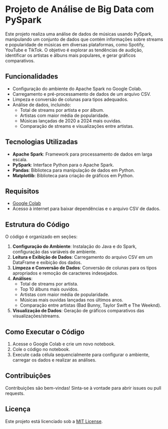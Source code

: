# Projeto de Análise de Big Data com PySpark

Este projeto realiza uma análise de dados de músicas usando PySpark, manipulando um conjunto de dados que contém informações sobre streams e popularidade de músicas em diversas plataformas, como Spotify, YouTube e TikTok. O objetivo é explorar as tendências de audição, identificar os artistas e álbuns mais populares, e gerar gráficos comparativos.

## Funcionalidades

- Configuração do ambiente do Apache Spark no Google Colab.
- Carregamento e pré-processamento de dados de um arquivo CSV.
- Limpeza e conversão de colunas para tipos adequados.
- Análise de dados, incluindo:
  - Total de streams por artista e por álbum.
  - Artistas com maior média de popularidade.
  - Músicas lançadas de 2020 a 2024 mais ouvidas.
  - Comparação de streams e visualizações entre artistas.

## Tecnologias Utilizadas

- **Apache Spark**: Framework para processamento de dados em larga escala.
- **PySpark**: Interface Python para o Apache Spark.
- **Pandas**: Biblioteca para manipulação de dados em Python.
- **Matplotlib**: Biblioteca para criação de gráficos em Python.

## Requisitos

- [Google Colab](https://colab.research.google.com/)
- Acesso à internet para baixar dependências e o arquivo CSV de dados.

## Estrutura do Código

O código é organizado em seções:

1. **Configuração do Ambiente**: Instalação do Java e do Spark, configuração das variáveis de ambiente.
2. **Leitura e Exibição de Dados**: Carregamento do arquivo CSV em um DataFrame e exibição dos dados.
3. **Limpeza e Conversão de Dados**: Conversão de colunas para os tipos apropriados e remoção de caracteres indesejados.
4. **Análises**:
   - Total de streams por artista.
   - Top 10 álbuns mais ouvidos.
   - Artistas com maior média de popularidade.
   - Músicas mais ouvidas lançadas nos últimos anos.
   - Comparação entre artistas (Bad Bunny, Taylor Swift e The Weeknd).
5. **Visualização de Dados**: Geração de gráficos comparativos das visualizações/streams.

## Como Executar o Código

1. Acesse o Google Colab e crie um novo notebook.
2. Cole o código no notebook.
3. Execute cada célula sequencialmente para configurar o ambiente, carregar os dados e realizar as análises.

## Contribuições

Contribuições são bem-vindas! Sinta-se à vontade para abrir issues ou pull requests.

## Licença

Este projeto está licenciado sob a [MIT License](LICENSE).
